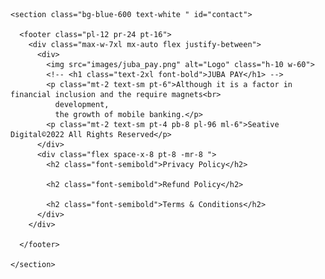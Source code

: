     
    <section class="bg-blue-600 text-white " id="contact">

      <footer class="pl-12 pr-24 pt-16">
        <div class="max-w-7xl mx-auto flex justify-between">
          <div>
            <img src="images/juba_pay.png" alt="Logo" class="h-10 w-60">
            <!-- <h1 class="text-2xl font-bold">JUBA PAY</h1> -->
            <p class="mt-2 text-sm pt-6">Although it is a factor in financial inclusion and the require magnets<br>
              development,
              the growth of mobile banking.</p>
            <p class="mt-2 text-sm pt-4 pb-8 pl-96 ml-6">Seative Digital©2022 All Rights Reserved</p>
          </div>
          <div class="flex space-x-8 pt-8 -mr-8 ">
            <h2 class="font-semibold">Privacy Policy</h2>

            <h2 class="font-semibold">Refund Policy</h2>

            <h2 class="font-semibold">Terms & Conditions</h2>
          </div>
        </div>

      </footer>

    </section>